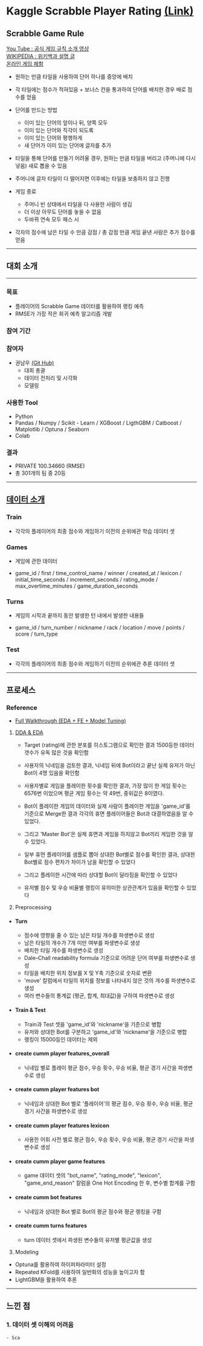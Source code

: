 # Kaggle Scrabble Player Rating [(Link)](https://www.kaggle.com/c/scrabble-player-rating)

## Scrabble Game Rule

[You Tube : 공식 게임 규칙 소개 영샹](https://www.youtube.com/watch?v=RYeXv1vmLGM)<br>
[WIKIPEDIA : 위키백과 설명 글](https://en.wikipedia.org/wiki/Scrabble)<br>
[온라인 게임 체험](https://playscrabble.com/)

* 원하는 만큼 타일을 사용하여 단어 하나를 중앙에 배치

* 각 타일에는 점수가 적혀있음 + 보너스 칸을 통과하여 단어를 배치한 경우 배로 점수를 얻음

* 단어를 만드는 방법

  - 이미 있는 단어의 앞이나 뒤, 양쪽 모두
  - 이미 있는 단어와 직각이 되도록
  - 이미 있는 단어와 평행하게
  - 새 단어가 이미 있는 단어에 글자를 추가
  
* 타일을 통해 단어를 만들기 어려울 경우, 원하는 만큼 타일을 버리고 (주머니에 다시 넣음) 새로 뽑을 수 있음

* 주머니에 글자 타일이 다 떨어지면 이후에는 타일을 보충하지 않고 진행

* 게임 종료

  - 주머니 빈 상태에서 타일을 다 사용한 사람이 생김
  - 더 이상 아무도 단어를 놓을 수 없음
  - 두바뀌 연속 모두 패스 시

* 각자의 점수에 남은 타일 수 만큼 감점 / 총 감점 만큼 게임 끝낸 사람은 추가 점수를 얻음

---

## 대회 소개
---

### 목표

* 플레이어의 Scrabble Game 데이터를 활용하여 랭킹 예측
* RMSE가 가장 적은 회귀 예측 알고리즘 개발

### 참여 기간

### 참여자

* 권남우 [(Git Hub)](https://github.com/namwootree)
  - 대회 총괄 
  - 데이터 전처리 및 시각화
  - 모델링

### 사용한 Tool

* Python
* Pandas / Numpy / Scikit - Learn / XGBoost / LigthGBM / Catboost / Matplotlib / Optuna / Seaborn
* Colab

### 결과

* PRIVATE 100.34660 (RMSE)
* 총 301개의 팀 중 20등 

---

## [데이터 소개](https://www.kaggle.com/competitions/scrabble-player-rating/data)

### Train

* 각각의 플레이어의 최종 점수와 게임하기 이전의 순위에관 학습 데이터 셋

### Games

* 게임에 관한 데이터

* game_id / first / time_control_name / winner / created_at / lexicon / initial_time_seconds / increment_seconds / rating_mode / max_overtime_minutes / game_duration_seconds

### Turns

* 게임의 시작과 끝까지 동안 발생한 턴 내에서 발생한 내용들

* game_id / turn_number / nickname / rack / location / move / points / score / turn_type


### Test

* 각각의 플레이어의 최종 점수와 게임하기 이전의 순위에관 추론 데이터 셋

---

## 프로세스

### Reference

* [Full Walkthrough (EDA + FE + Model Tuning)](https://www.kaggle.com/code/ijcrook/full-walkthrough-eda-fe-model-tuning) 

1. [DDA & EDA](https://github.com/namwootree/Portfolio/blob/main/Competition/Kaggle/Scrabble%20Player%20Rating/DDA_%26_EDA.ipynb)
   -  Target (rating)에 관한 분포를 히스토그램으로 확인한 결과 1500등한 데이터 갯수가 유독 많은 것을 확인함
   
   -  사용자의 닉네임을 검토한 결과, 닉네임 뒤에 Bot이라고 끝난 실제 유저가 아닌 Bot이 4명 있음을 확인함
   
   - 사용자별로 게임을 플레이한 횟수를 확인한 결과, 가장 많이 한 게임 횟수는 6576번 이었으며 평균 게임 횟수는 약 49번, 중위값은 8이였다. 
   
   - Bot이 플레이한 게임의 데이터와 실제 사람이 플레이한 게임을 'game_id'를 기준으로 Merge한 결과 각각의 휴면 플레이어들은 Bot과 대결하였음을 알 수 있었다.
   
   - 그리고 'Master Bot'은 실제 휴면과 게임을 하지않고 Bot끼리 게임한 것을 알 수 있었다.
   
   - 일부 휴먼 플레이어를 샘플로 뽑아 상대한 Bot별로 점수를 확인한 결과, 상대한 Bot별로 점수 편차가 차이가 남을 확인할 수 있었다
   
   - 그리고 플레이한 시간에 따라 상대할 Bot이 달라짐을 확인할 수 있었다
   
   - 유저별 점수 및 우승 비율별 랭킹이 유의미한 상관관계가 있음을 확인할 수 있었다
   
   
2. Preprocessing
  
  * #### Turn
  
    - 점수에 영향을 줄 수 있는 남은 타일 개수를 파생변수로 생성
    - 남은 타일의 개수가 7개 미만 여부를 파생변수로 생성
    - 배치한 타일 개수를 파생변수로 생성
    - Dale–Chall readability formula 기준으로 어려운 단어 여부를 파생변수로 생성
    - 타일을 배치한 위치 정보를 X 및 Y축 기준으로 숫자로 변환
    - 'move' 칼럼에서 타일의 위치를 정보를 나타내지 않은 것의 개수를 파생변수로 생성
    - 여러 변수들의 통계값 (평균, 합계, 최대값)을 구하여 파생변수로 생성
    
  * #### Train & Test
  
    - Train과 Test 셋을 'game_id'와 'nickname'을 기준으로 병합
    - 유저와 상대한 Bot를 구분하고 'game_id'와 'nickname'을 기준으로 병합
    - 랭킹이 15000등인 데이터는 제외
  
  * #### create cumm player features_overall
  
    - 닉네임 별로 플레이 평균 점수, 우승 횟수, 우승 비율, 평균 경기 사간을 파생변수로 생성
    
  * #### create cumm player features bot
  
    - 닉네임과 상대한 Bot 별로 '플레이어'의 평균 점수, 우승 횟수, 우승 비율, 평균 경기 사간을 파생변수로 생성
    
  * #### create cumm player features lexicon
  
    - 사용한 어휘 사전 별로 평균 점수, 우승 횟수, 우승 비율, 평균 경기 사간을 파생변수로 생성
    
  * #### create cumm player game features
  
    - game 데이터 셋의 "bot_name", "rating_mode", "lexicon", "game_end_reason" 칼럼을 One Hot Encoding 한 후, 변수별 합계를 구함
    
  * #### create cumm bot features
  
    - 닉네임과 상대한 Bot 별로 Bot의 평균 점수와 평균 랭킹을 구함
    
  * #### create cumm turns features
  
    - turn 데이터 셋에서 파생된 변수들의 유저별 평균값을 생성
  
3. Modeling

  * Optuna를 활용하여 하이퍼파라미터 설정
  * Repeated KFold를 사용하여 일반화의 성능을 높이고자 함
  * LightGBM을 활용하여 추론

---

## 느낀 점

 ### 1. 데이터 셋 이해의 어려움
 
    - Sca
